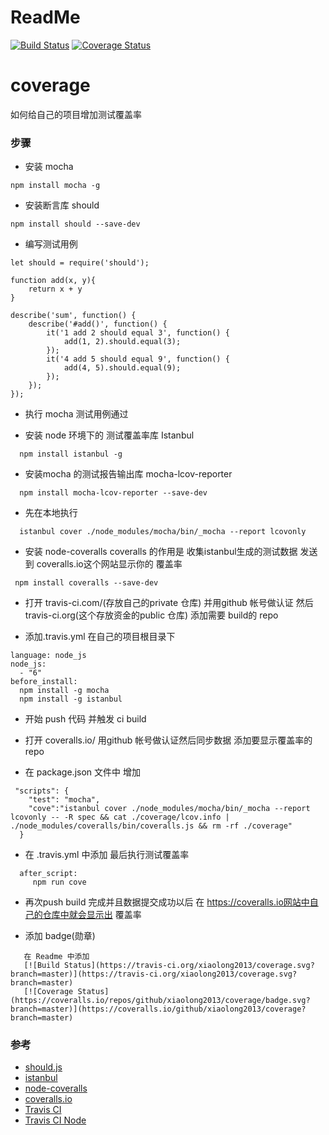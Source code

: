 # ReadMe
[![Build Status](https://travis-ci.org/xiaolong2013/coverage.svg?branch=master)](https://travis-ci.org/xiaolong2013/coverage.svg?branch=master)
[![Coverage Status](https://coveralls.io/repos/github/xiaolong2013/coverage/badge.svg?branch=master)](https://coveralls.io/github/xiaolong2013/coverage?branch=master)

# coverage
如何给自己的项目增加测试覆盖率

### 步骤

* 安装 mocha

```
npm install mocha -g
```

* 安装断言库 should

```
npm install should --save-dev
```

* 编写测试用例

```
let should = require('should');

function add(x, y){
	return x + y
}

describe('sum', function() {
    describe('#add()', function() {
        it('1 add 2 should equal 3', function() {
            add(1, 2).should.equal(3);
        });
        it('4 add 5 should equal 9', function() {
            add(4, 5).should.equal(9);
        });
    });
});
```
* 执行 mocha 测试用例通过

* 安装 node 环境下的 测试覆盖率库 Istanbul

```
  npm install istanbul -g
```

* 安装mocha 的测试报告输出库 mocha-lcov-reporter

```
  npm install mocha-lcov-reporter --save-dev
```

* 先在本地执行

```
  istanbul cover ./node_modules/mocha/bin/_mocha --report lcovonly
```


* 安装 node-coveralls  coveralls 的作用是 收集istanbul生成的测试数据 发送到 coveralls.io这个网站显示你的 覆盖率
   
```
 npm install coveralls --save-dev
```
 
* 打开 travis-ci.com/(存放自己的private 仓库) 并用github 帐号做认证  然后 travis-ci.org(这个存放资金的public 仓库) 添加需要 build的 repo 

* 添加.travis.yml 在自己的项目根目录下

```
language: node_js
node_js:
  - "6"  
before_install: 
  npm install -g mocha
  npm install -g istanbul
```

* 开始 push 代码 并触发 ci build 


* 打开 coveralls.io/  用github 帐号做认证然后同步数据  添加要显示覆盖率的repo


* 在 package.json 文件中 增加

```
 "scripts": {
    "test": "mocha",
    "cove":"istanbul cover ./node_modules/mocha/bin/_mocha --report lcovonly -- -R spec && cat ./coverage/lcov.info | ./node_modules/coveralls/bin/coveralls.js && rm -rf ./coverage"
  } 
```

* 在 .travis.yml 中添加 最后执行测试覆盖率 

```
  after_script:
     npm run cove  
```

* 再次push  build 完成并且数据提交成功以后 在 https://coveralls.io网站中自己的仓库中就会显示出 覆盖率

* 添加 badge(勋章)

```
   在 Readme 中添加
   [![Build Status](https://travis-ci.org/xiaolong2013/coverage.svg?branch=master)](https://travis-ci.org/xiaolong2013/coverage.svg?branch=master)
   [![Coverage Status](https://coveralls.io/repos/github/xiaolong2013/coverage/badge.svg?branch=master)](https://coveralls.io/github/xiaolong2013/coverage?branch=master)
```
 
 
### 参考

* [should.js](https://github.com/shouldjs/should.js)
* [istanbul](https://github.com/gotwarlost/istanbul)
* [node-coveralls](https://github.com/nickmerwin/node-coveralls)
* [coveralls.io](https://coveralls.io)
* [Travis CI](https://www.travis-ci.org/)
* [Travis CI Node](https://docs.travis-ci.com/user/languages/javascript-with-nodejs/)

 
